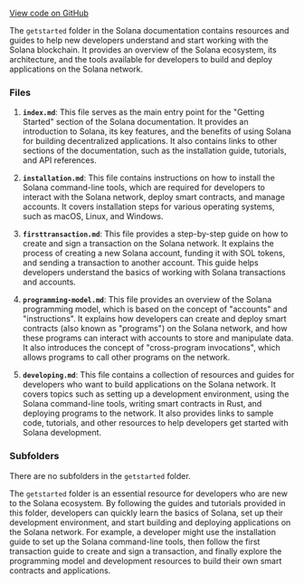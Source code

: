 
[View code on GitHub](https://github.com/solana-labs/solana/tree/master/na/docs/src/getstarted)

The `getstarted` folder in the Solana documentation contains resources and guides to help new developers understand and start working with the Solana blockchain. It provides an overview of the Solana ecosystem, its architecture, and the tools available for developers to build and deploy applications on the Solana network.

### Files

1. **`index.md`**: This file serves as the main entry point for the "Getting Started" section of the Solana documentation. It provides an introduction to Solana, its key features, and the benefits of using Solana for building decentralized applications. It also contains links to other sections of the documentation, such as the installation guide, tutorials, and API references.

2. **`installation.md`**: This file contains instructions on how to install the Solana command-line tools, which are required for developers to interact with the Solana network, deploy smart contracts, and manage accounts. It covers installation steps for various operating systems, such as macOS, Linux, and Windows.

3. **`firsttransaction.md`**: This file provides a step-by-step guide on how to create and sign a transaction on the Solana network. It explains the process of creating a new Solana account, funding it with SOL tokens, and sending a transaction to another account. This guide helps developers understand the basics of working with Solana transactions and accounts.

4. **`programming-model.md`**: This file provides an overview of the Solana programming model, which is based on the concept of "accounts" and "instructions". It explains how developers can create and deploy smart contracts (also known as "programs") on the Solana network, and how these programs can interact with accounts to store and manipulate data. It also introduces the concept of "cross-program invocations", which allows programs to call other programs on the network.

5. **`developing.md`**: This file contains a collection of resources and guides for developers who want to build applications on the Solana network. It covers topics such as setting up a development environment, using the Solana command-line tools, writing smart contracts in Rust, and deploying programs to the network. It also provides links to sample code, tutorials, and other resources to help developers get started with Solana development.

### Subfolders

There are no subfolders in the `getstarted` folder.

The `getstarted` folder is an essential resource for developers who are new to the Solana ecosystem. By following the guides and tutorials provided in this folder, developers can quickly learn the basics of Solana, set up their development environment, and start building and deploying applications on the Solana network. For example, a developer might use the installation guide to set up the Solana command-line tools, then follow the first transaction guide to create and sign a transaction, and finally explore the programming model and development resources to build their own smart contracts and applications.